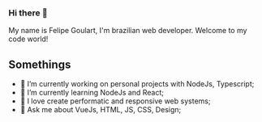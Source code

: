 ### Hi there 👋

My name is Felipe Goulart, I'm brazilian web developer. Welcome to my code world!

## Somethings
- 🔭 I’m currently working on personal projects with NodeJs, Typescript;
- 🌱 I’m currently learning NodeJs and React;
- 💚 I love create performatic and responsive web systems;
- 💬 Ask me about VueJs, HTML, JS, CSS, Design;
